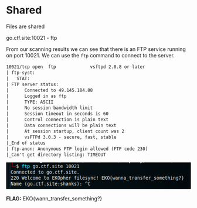 # Shared

Files are shared

go.ctf.site:10021 - ftp

From our scanning results we can see that there is an FTP service running on port 10021. We can use the `ftp` command to connect to the server.

```
10021/tcp open  ftp             vsftpd 2.0.8 or later
| ftp-syst: 
|   STAT: 
| FTP server status:
|      Connected to 49.145.184.88
|      Logged in as ftp
|      TYPE: ASCII
|      No session bandwidth limit
|      Session timeout in seconds is 60
|      Control connection is plain text
|      Data connections will be plain text
|      At session startup, client count was 2
|      vsFTPd 3.0.3 - secure, fast, stable
|_End of status
| ftp-anon: Anonymous FTP login allowed (FTP code 230)
|_Can't get directory listing: TIMEOUT
```

![Alt text](./_images/image.png)

**FLAG:** EKO{wann_transfer_something?}